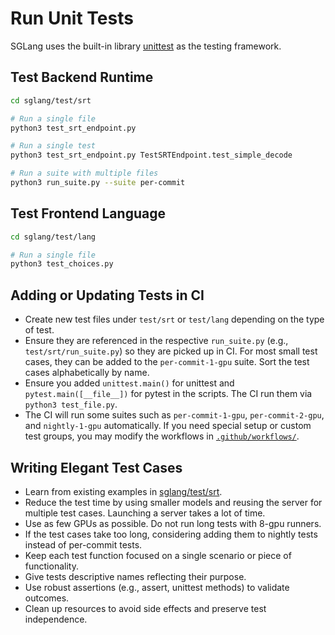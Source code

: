 # Run Unit Tests

SGLang uses the built-in library [unittest](https://docs.python.org/3/library/unittest.html) as the testing framework.

## Test Backend Runtime
```bash
cd sglang/test/srt

# Run a single file
python3 test_srt_endpoint.py

# Run a single test
python3 test_srt_endpoint.py TestSRTEndpoint.test_simple_decode

# Run a suite with multiple files
python3 run_suite.py --suite per-commit
```

## Test Frontend Language
```bash
cd sglang/test/lang

# Run a single file
python3 test_choices.py
```

## Adding or Updating Tests in CI

- Create new test files under `test/srt` or `test/lang` depending on the type of test.
- Ensure they are referenced in the respective `run_suite.py` (e.g., `test/srt/run_suite.py`) so they are picked up in CI. For most small test cases, they can be added to the `per-commit-1-gpu` suite. Sort the test cases alphabetically by name.
- Ensure you added `unittest.main()` for unittest and `pytest.main([__file__])` for pytest in the scripts. The CI run them via `python3 test_file.py`.
- The CI will run some suites such as `per-commit-1-gpu`, `per-commit-2-gpu`, and `nightly-1-gpu` automatically. If you need special setup or custom test groups, you may modify the workflows in [`.github/workflows/`](https://github.com/sgl-project/sglang/tree/main/.github/workflows).

## Writing Elegant Test Cases

- Learn from existing examples in [sglang/test/srt](https://github.com/sgl-project/sglang/tree/main/test/srt).
- Reduce the test time by using smaller models and reusing the server for multiple test cases. Launching a server takes a lot of time.
- Use as few GPUs as possible. Do not run long tests with 8-gpu runners.
- If the test cases take too long, considering adding them to nightly tests instead of per-commit tests.
- Keep each test function focused on a single scenario or piece of functionality.
- Give tests descriptive names reflecting their purpose.
- Use robust assertions (e.g., assert, unittest methods) to validate outcomes.
- Clean up resources to avoid side effects and preserve test independence.

